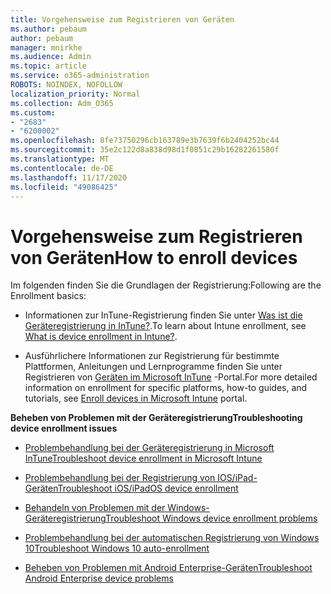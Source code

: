 ```yaml
---
title: Vorgehensweise zum Registrieren von Geräten
ms.author: pebaum
author: pebaum
manager: mnirkhe
ms.audience: Admin
ms.topic: article
ms.service: o365-administration
ROBOTS: NOINDEX, NOFOLLOW
localization_priority: Normal
ms.collection: Adm_O365
ms.custom:
- "2683"
- "6200002"
ms.openlocfilehash: 8fe73750296cb163789e3b7639f6b2404252bc44
ms.sourcegitcommit: 35e2c122d8a838d98d1f0851c29b16282261580f
ms.translationtype: MT
ms.contentlocale: de-DE
ms.lasthandoff: 11/17/2020
ms.locfileid: "49086425"
---
```

# <a name="how-to-enroll-devices"></a><span data-ttu-id="3b986-102">Vorgehensweise zum Registrieren von Geräten</span><span class="sxs-lookup"><span data-stu-id="3b986-102">How to enroll devices</span></span>

<span data-ttu-id="3b986-103">Im folgenden finden Sie die Grundlagen der Registrierung:</span><span class="sxs-lookup"><span data-stu-id="3b986-103">Following are the Enrollment basics:</span></span>

- <span data-ttu-id="3b986-104">Informationen zur InTune-Registrierung finden Sie unter [Was ist die Geräteregistrierung in InTune?](https://docs.microsoft.com/mem/intune/enrollment/device-enrollment).</span><span class="sxs-lookup"><span data-stu-id="3b986-104">To learn about Intune enrollment, see [What is device enrollment in Intune?](https://docs.microsoft.com/mem/intune/enrollment/device-enrollment).</span></span>

- <span data-ttu-id="3b986-105">Ausführlichere Informationen zur Registrierung für bestimmte Plattformen, Anleitungen und Lernprogramme finden Sie unter Registrieren von [Geräten im Microsoft InTune](https://docs.microsoft.com/mem/intune/enrollment/) -Portal.</span><span class="sxs-lookup"><span data-stu-id="3b986-105">For more detailed information on enrollment for specific platforms, how-to guides, and tutorials, see [Enroll devices in Microsoft Intune](https://docs.microsoft.com/mem/intune/enrollment/) portal.</span></span>

<span data-ttu-id="3b986-106">**Beheben von Problemen mit der Geräteregistrierung**</span><span class="sxs-lookup"><span data-stu-id="3b986-106">**Troubleshooting device enrollment issues**</span></span>

- [<span data-ttu-id="3b986-107">Problembehandlung bei der Geräteregistrierung in Microsoft InTune</span><span class="sxs-lookup"><span data-stu-id="3b986-107">Troubleshoot device enrollment in Microsoft Intune</span></span>](https://docs.microsoft.com/mem/intune/enrollment/troubleshoot-device-enrollment-in-intune)

- [<span data-ttu-id="3b986-108">Problembehandlung bei der Registrierung von IOS/iPad-Geräten</span><span class="sxs-lookup"><span data-stu-id="3b986-108">Troubleshoot iOS/iPadOS device enrollment</span></span>](https://docs.microsoft.com/mem/intune/enrollment/troubleshoot-ios-enrollment-errors)

- [<span data-ttu-id="3b986-109">Behandeln von Problemen mit der Windows-Geräteregistrierung</span><span class="sxs-lookup"><span data-stu-id="3b986-109">Troubleshoot Windows device enrollment problems</span></span>](https://docs.microsoft.com/mem/intune/enrollment/troubleshoot-windows-enrollment-errors)

- [<span data-ttu-id="3b986-110">Problembehandlung bei der automatischen Registrierung von Windows 10</span><span class="sxs-lookup"><span data-stu-id="3b986-110">Troubleshoot Windows 10 auto-enrollment</span></span>](https://docs.microsoft.com/mem/intune/enrollment/troubleshoot-windows-auto-enrollment)

- [<span data-ttu-id="3b986-111">Beheben von Problemen mit Android Enterprise-Geräten</span><span class="sxs-lookup"><span data-stu-id="3b986-111">Troubleshoot Android Enterprise device problems</span></span>](https://docs.microsoft.com/mem/intune/enrollment/troubleshoot-android-enrollment)


